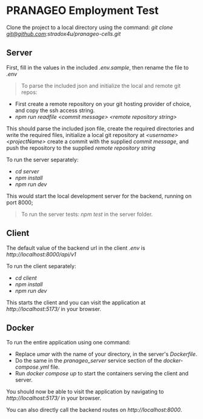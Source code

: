 # PRANAGEO Employment Test
Clone the project to a local directory using the command:
*git clone git@github.com:stradox4u/pranageo-cells.git*

## Server
First, fill in the values in the included *.env.sample*, then rename the file to *.env*

> To parse the included json and initialize the local and remote git repos:
* First create a remote repository on your git hosting provider of choice, and copy the ssh access string.
* *npm run readfile \<commit message\> \<remote repository string\>*

This should parse the included json file, create the required directories and write the required files, initialize a local git repository at *\<username\>\<projectName\>* create a commit with the supplied *commit message*, and push the repository to the supplied *remote repository string*

To run the server separately:
* *cd server*
* *npm install*
* *npm run dev*

This would start the local development server for the backend, running on port 8000;

> To run the server tests: *npm test* in the server folder.

## Client
The default value of the backend url in the client *.env* is *http://localhost:8000/api/v1*

To run the client separately:
* *cd client*
* *npm install*
* *npm run dev*

This starts the client and you can visit the application at *http://localhost:5173/* in your browser.

## Docker
To run the entire application using one command:

* Replace *umar* with the name of your <username> directory, in the server's *Dockerfile*.
* Do the same in the *pranageo_server* service section of the *docker-compose.yml* file.
* Run *docker compose up* to start the containers serving the client and server.

You should now be able to visit the application by navigating to *http://localhost:5173/* in your browser.

You can also directly call the backend routes on *http://localhost:8000*.
